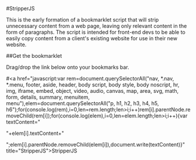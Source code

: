 #StripperJS

This is the early formation of a bookmarklet script that will strip unnecessary content from a web page, leaving only relevant content in the form of paragraphs. The script is intended for front-end devs to be able to easily copy content from a client's existing website for use in their new website.

##Get the bookmarklet

Drag/drop the link below onto your bookmarks bar.

#<a href="javascript:var rem=document.querySelectorAll("nav, *.nav, *.menu, footer, aside, header, body script, body style, body noscript, hr, img, iframe, embed, object, video, audio, canvas, map, area, svg, math, form, details, summary, menuitem, menu"),elem=document.querySelectorAll("p, h1, h2, h3, h4, h5, h6");for(console.log(rem),i=0,len=rem.length;len>i;i++)rem[i].parentNode.removeChild(rem[i]);for(console.log(elem),i=0,len=elem.length;len>i;i++){var textContent="<p>"+elem[i].textContent+"</p>";elem[i].parentNode.removeChild(elem[i]),document.write(textContent)}" title="StripperJS">StripperJS</a>